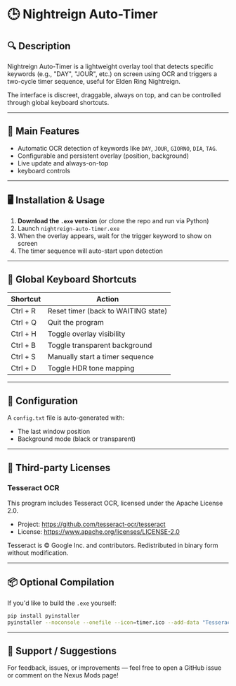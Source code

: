 # 🕒 Nightreign Auto-Timer

## 🔍 Description

Nightreign Auto-Timer is a lightweight overlay tool that detects specific keywords (e.g., "DAY", "JOUR", etc.) on screen using OCR and triggers a two-cycle timer sequence, useful for Elden Ring Nightreign.

The interface is discreet, draggable, always on top, and can be controlled through global keyboard shortcuts.

---

## 🧠 Main Features

- Automatic OCR detection of keywords like `DAY`, `JOUR`, `GIORNO`, `DIA`, `TAG`.
- Configurable and persistent overlay (position, background)
- Live update and always-on-top
- keyboard controls

---

## 🖥 Installation & Usage

1. **Download the `.exe` version** (or clone the repo and run via Python)
2. Launch `nightreign-auto-timer.exe`
3. When the overlay appears, wait for the trigger keyword to show on screen
4. The timer sequence will auto-start upon detection

---

## 🎹 Global Keyboard Shortcuts

| Shortcut | Action                              |
| -------- | ----------------------------------- |
| Ctrl + R | Reset timer (back to WAITING state) |
| Ctrl + Q | Quit the program                    |
| Ctrl + H | Toggle overlay visibility           |
| Ctrl + B | Toggle transparent background       |
| Ctrl + S | Manually start a timer sequence     |
| Ctrl + D | Toggle HDR tone mapping             |

---

## 💾 Configuration

A `config.txt` file is auto-generated with:

- The last window position
- Background mode (black or transparent)

---

## 📄 Third-party Licenses

### Tesseract OCR

This program includes Tesseract OCR, licensed under the Apache License 2.0.

- Project: https://github.com/tesseract-ocr/tesseract
- License: https://www.apache.org/licenses/LICENSE-2.0

Tesseract is © Google Inc. and contributors. Redistributed in binary form without modification.

---

## 📦 Optional Compilation

If you'd like to build the `.exe` yourself:

```bash
pip install pyinstaller
pyinstaller --noconsole --onefile --icon=timer.ico --add-data "Tesseract-OCR;Tesseract-OCR" timer.py
```

---

## 💬 Support / Suggestions

For feedback, issues, or improvements — feel free to open a GitHub issue or comment on the Nexus Mods page!

